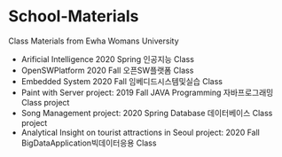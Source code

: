 # School-Materials
Class Materials from Ewha Womans University

- Arificial Intelligence 2020 Spring 인공지능 Class
- OpenSWPlatform 2020 Fall 오픈SW플랫폼 Class
- Embedded System 2020 Fall 임베디드시스템및실습 Class
- Paint with Server project: 2019 Fall JAVA Programming 자바프로그래밍 Class project
- Song Management project: 2020 Spring Database 데이터베이스 Class project
- Analytical Insight on tourist attractions in Seoul project: 2020 Fall BigDataApplication빅데이터응용 Class
